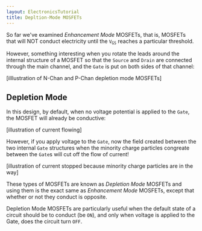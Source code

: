 ```yaml
---
layout: ElectronicsTutorial
title: Depltion-Mode MOSFETs
---
```



So far we've examined _Enhancement Mode_ MOSFETs, that is, MOSFETs that will NOT conduct electricity until the `V`<sub>`GS`</sub> reaches a particular threshold.

However, something interesting when you rotate the leads around the internal structure of a MOSFET so that the `Source` and `Drain` are connected through the main channel, and the `Gate` is put on both sides of that channel:

[illlustration of N-Chan and P-Chan depletion mode MOSFETs]

## Depletion Mode

In this design, by default, when no voltage potential is applied to the `Gate`, the MOSFET will already be conductive:

[illustration of current flowing]

However, if you apply voltage to the `Gate`, now the field created between the two internal `Gate` structures when the minority charge particles congreate between the `Gate`s will cut off the flow of current!

[illustration of current stopped because minority charge particles are in the way]

These types of MOSFETs are known as _Depletion Mode_ MOSFETs and using them is the exact same as _Enhancement Mode_ MOSFETs, except that whether or not they conduct is opposite.

Depletion Mode MOSFETs are particularly useful when the default state of a circuit should be to conduct (be `ON`), and only when voltage is applied to the Gate, does the circuit turn `OFF`.